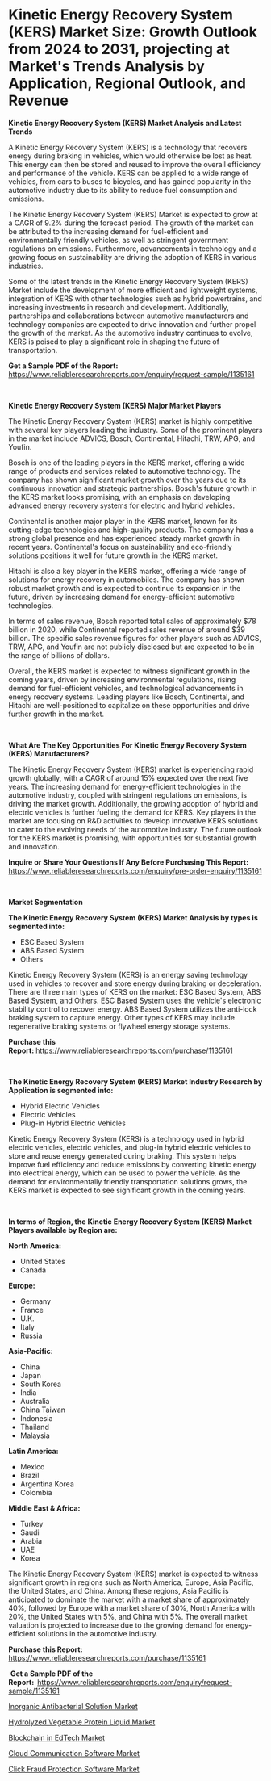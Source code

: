 <p><h1>Kinetic Energy Recovery System (KERS) Market Size: Growth Outlook from 2024 to 2031, projecting at Market's Trends Analysis by Application, Regional Outlook, and Revenue</h1></p><p><strong>Kinetic Energy Recovery System (KERS) Market Analysis and Latest Trends</strong></p>
<p><p>A Kinetic Energy Recovery System (KERS) is a technology that recovers energy during braking in vehicles, which would otherwise be lost as heat. This energy can then be stored and reused to improve the overall efficiency and performance of the vehicle. KERS can be applied to a wide range of vehicles, from cars to buses to bicycles, and has gained popularity in the automotive industry due to its ability to reduce fuel consumption and emissions.</p><p>The Kinetic Energy Recovery System (KERS) Market is expected to grow at a CAGR of 9.2% during the forecast period. The growth of the market can be attributed to the increasing demand for fuel-efficient and environmentally friendly vehicles, as well as stringent government regulations on emissions. Furthermore, advancements in technology and a growing focus on sustainability are driving the adoption of KERS in various industries.</p><p>Some of the latest trends in the Kinetic Energy Recovery System (KERS) Market include the development of more efficient and lightweight systems, integration of KERS with other technologies such as hybrid powertrains, and increasing investments in research and development. Additionally, partnerships and collaborations between automotive manufacturers and technology companies are expected to drive innovation and further propel the growth of the market. As the automotive industry continues to evolve, KERS is poised to play a significant role in shaping the future of transportation.</p></p>
<p><strong>Get a Sample PDF of the Report:&nbsp;</strong> <a href="https://www.reliableresearchreports.com/enquiry/request-sample/1135161">https://www.reliableresearchreports.com/enquiry/request-sample/1135161</a></p>
<p>&nbsp;</p>
<p><strong>Kinetic Energy Recovery System (KERS) Major Market Players</strong></p>
<p><p>The Kinetic Energy Recovery System (KERS) market is highly competitive with several key players leading the industry. Some of the prominent players in the market include ADVICS, Bosch, Continental, Hitachi, TRW, APG, and Youfin.</p><p>Bosch is one of the leading players in the KERS market, offering a wide range of products and services related to automotive technology. The company has shown significant market growth over the years due to its continuous innovation and strategic partnerships. Bosch's future growth in the KERS market looks promising, with an emphasis on developing advanced energy recovery systems for electric and hybrid vehicles.</p><p>Continental is another major player in the KERS market, known for its cutting-edge technologies and high-quality products. The company has a strong global presence and has experienced steady market growth in recent years. Continental's focus on sustainability and eco-friendly solutions positions it well for future growth in the KERS market.</p><p>Hitachi is also a key player in the KERS market, offering a wide range of solutions for energy recovery in automobiles. The company has shown robust market growth and is expected to continue its expansion in the future, driven by increasing demand for energy-efficient automotive technologies.</p><p>In terms of sales revenue, Bosch reported total sales of approximately $78 billion in 2020, while Continental reported sales revenue of around $39 billion. The specific sales revenue figures for other players such as ADVICS, TRW, APG, and Youfin are not publicly disclosed but are expected to be in the range of billions of dollars.</p><p>Overall, the KERS market is expected to witness significant growth in the coming years, driven by increasing environmental regulations, rising demand for fuel-efficient vehicles, and technological advancements in energy recovery systems. Leading players like Bosch, Continental, and Hitachi are well-positioned to capitalize on these opportunities and drive further growth in the market.</p></p>
<p>&nbsp;</p>
<p><strong>What Are The Key Opportunities For Kinetic Energy Recovery System (KERS) Manufacturers?</strong></p>
<p><p>The Kinetic Energy Recovery System (KERS) market is experiencing rapid growth globally, with a CAGR of around 15% expected over the next five years. The increasing demand for energy-efficient technologies in the automotive industry, coupled with stringent regulations on emissions, is driving the market growth. Additionally, the growing adoption of hybrid and electric vehicles is further fueling the demand for KERS. Key players in the market are focusing on R&D activities to develop innovative KERS solutions to cater to the evolving needs of the automotive industry. The future outlook for the KERS market is promising, with opportunities for substantial growth and innovation.</p></p>
<p><strong>Inquire or Share Your Questions If Any Before Purchasing This Report:</strong> <a href="https://www.reliableresearchreports.com/enquiry/pre-order-enquiry/1135161">https://www.reliableresearchreports.com/enquiry/pre-order-enquiry/1135161</a></p>
<p>&nbsp;</p>
<p><strong>Market Segmentation</strong></p>
<p><strong>The Kinetic Energy Recovery System (KERS) Market Analysis by types is segmented into:</strong></p>
<p><ul><li>ESC Based System</li><li>ABS Based System</li><li>Others</li></ul></p>
<p><p>Kinetic Energy Recovery System (KERS) is an energy saving technology used in vehicles to recover and store energy during braking or deceleration. There are three main types of KERS on the market: ESC Based System, ABS Based System, and Others. ESC Based System uses the vehicle's electronic stability control to recover energy. ABS Based System utilizes the anti-lock braking system to capture energy. Other types of KERS may include regenerative braking systems or flywheel energy storage systems.</p></p>
<p><strong>Purchase this Report:&nbsp;</strong><a href="https://www.reliableresearchreports.com/purchase/1135161">https://www.reliableresearchreports.com/purchase/1135161</a></p>
<p>&nbsp;</p>
<p><strong>The Kinetic Energy Recovery System (KERS) Market Industry Research by Application is segmented into:</strong></p>
<p><ul><li>Hybrid Electric Vehicles</li><li>Electric Vehicles</li><li>Plug-in Hybrid Electric Vehicles</li></ul></p>
<p><p>Kinetic Energy Recovery System (KERS) is a technology used in hybrid electric vehicles, electric vehicles, and plug-in hybrid electric vehicles to store and reuse energy generated during braking. This system helps improve fuel efficiency and reduce emissions by converting kinetic energy into electrical energy, which can be used to power the vehicle. As the demand for environmentally friendly transportation solutions grows, the KERS market is expected to see significant growth in the coming years.</p></p>
<p>&nbsp;</p>
<p><strong>In terms of Region, the Kinetic Energy Recovery System (KERS) Market Players available by Region are:</strong></p>
<p>
    <p> <strong> North America: </strong>
        <ul>
            <li>United States</li>
            <li>Canada</li>
        </ul>
        </p> 
    <p> <strong> Europe: </strong>
        <ul>
            <li>Germany</li>
            <li>France</li>
            <li>U.K.</li>
            <li>Italy</li>
            <li>Russia</li>
        </ul>
        </p> 
    <p> <strong> Asia-Pacific: </strong>
        <ul>
            <li>China</li>
            <li>Japan</li>
            <li>South Korea</li>
            <li>India</li>
            <li>Australia</li>
            <li>China Taiwan</li>
            <li>Indonesia</li>
            <li>Thailand</li>
            <li>Malaysia</li>
        </ul>
        </p> 
    <p> <strong> Latin America: </strong>
        <ul>
            <li>Mexico</li>
            <li>Brazil</li>
            <li>Argentina Korea</li>
            <li>Colombia</li>
        </ul>
        </p> 
    <p> <strong> Middle East & Africa: </strong>
        <ul>
            <li>Turkey</li>
            <li>Saudi</li>
            <li>Arabia</li>
            <li>UAE</li>
            <li>Korea</li>
        </ul>
    </p>
    </p>
<p><p>The Kinetic Energy Recovery System (KERS) market is expected to witness significant growth in regions such as North America, Europe, Asia Pacific, the United States, and China. Among these regions, Asia Pacific is anticipated to dominate the market with a market share of approximately 40%, followed by Europe with a market share of 30%, North America with 20%, the United States with 5%, and China with 5%. The overall market valuation is projected to increase due to the growing demand for energy-efficient solutions in the automotive industry.</p></p>
<p><strong>Purchase this Report: </strong><a href="https://www.reliableresearchreports.com/purchase/1135161">https://www.reliableresearchreports.com/purchase/1135161</a></p>
<p>&nbsp;<strong>Get a Sample PDF of the Report:&nbsp;&nbsp;</strong><a href="https://www.reliableresearchreports.com/enquiry/request-sample/1135161">https://www.reliableresearchreports.com/enquiry/request-sample/1135161</a></p>
<p><strong></strong></p>
<p><p><a href="https://github.com/kosella/Market-Research-Report-List-2/blob/main/inorganic-antibacterial-solution-market.md">Inorganic Antibacterial Solution Market</a></p><p><a href="https://github.com/nathandecarvalho/Market-Research-Report-List-2/blob/main/hydrolyzed-vegetable-protein-liquid-market.md">Hydrolyzed Vegetable Protein Liquid Market</a></p><p><a href="https://medium.com/@vallieemard78/blockchain-in-edtech-market-the-key-to-successful-business-strategy-forecast-till-2031-fc32e5dfdb84">Blockchain in EdTech Market</a></p><p><a href="https://medium.com/@debramedina73/cloud-communication-software-market-share-evolution-and-market-growth-trends-2024-2031-1be998897ee5">Cloud Communication Software Market</a></p><p><a href="https://medium.com/@debramedina73/click-fraud-protection-software-market-trends-and-market-analysis-forecasted-for-period-2024-2031-4b00ada254ad">Click Fraud Protection Software Market</a></p></p>